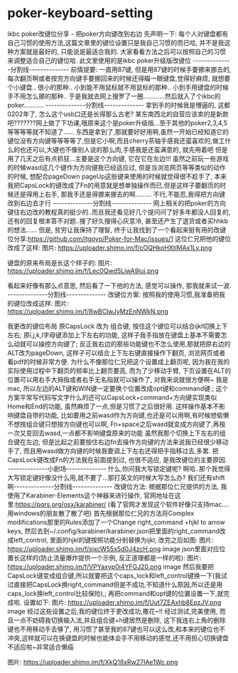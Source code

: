 # poker-keyboard-setting
ikbc poker改键位分享 - 把poker方向键改到右边
先声明一下:
每个人对键盘都有自己习惯的使用方法,这篇文章里的键位设置只是我自己习惯的而已哈, 并不是我这种方案就是最好的, 只能说是最适合我的. 大家看看方法之后可以按照自己的习惯来调整适合自己的键位哈.
此文里使用的是ikbc poker升级版改键位
--------------分割线--------------
前情提要:
一直用87键, 但是用87键的时候手要挪来挪去的, 每次翻页啊或者按完方向键手要挪回来的时候还得瞄一眼键盘,觉得好麻烦, 就想要个小键盘..
很小的那种..
小到能不用鼠标就不用鼠标的那种..
小到手用键盘的时候手不用怎么挪的那种..
于是我就去网上搜罗了一圈............然后就入了个ikbc的poker...........
--------------分割线--------------
拿到手的时候我是懵逼的, 这都0202年了, 怎么这个usb口还是长得那么古老? 某东南西北的自营应该卖的是新款吧???????网上做了下功课,哦原来这个是poker升级版...至于其他的poker2,3,4,5等等等等就不知道了......
东西是拿到了,那就要好好用啊,虽然一开始已经知道它的键位没有方向键等等等等了,但是它小啊,而且cherry茶轴手感我还蛮喜欢的,做工什么的也还可以,大键也不像别人说的那么肉,手感我是还蛮满意的, 就先用着吧
但是用了几天之后有点抓狂...主要是这个方向键, 它在它在左边!!! 虽然之前玩一些游戏的时候wasd这几个键作为方向键我已经适应过, 但是当浏览网页等等类似的动作的时候, 想配合pageDown pageUp这些键来使用的时候就觉得很不趁手了, 本来我把CapsLock的键改成了Fn的用意就是想单独操作而已,但是这样子要翻页的时候还是得用上右手, 那我手还是得挪来挪去的啊.........
不行,不能忍,我得把方向键改到右边去才行
--------------分割线--------------
网上相关的把poker的方向键往右边改的教程真的挺少的..而且我还看见好几个提问问了好多年都没人回复的, 还有的回复根本答不对题..搜了好久搜得心灰意冷, 甚至还产生了退货或者买hhkb的想法......
但是, 贫穷让我保持了理智, 终于让我找到了一个看起来挺有用的改键位分享:https://github.com/itgoyo/Poker-for-Mac/issues/1
这位仁兄把他的键位改成了这样:
图片: https://uploader.shimo.im/f/cOQHkoHXtiMAx1Ly.png

键盘的原来布局是长这个样子的:
图片: https://uploader.shimo.im/f/Lec0Qwd5LiwA9iuj.png

看起来好像有那么点意思, 然后看了一下他的方法, 感觉可以操作, 那我就来试一波.
--------------分割线--------------
改键位方案:
按照我的使用习惯,我准备把我的键位改成这样:
图片: https://uploader.shimo.im/f/8wBClwJyMzEnNWkN.png

我更改的键位布局
原CapsLock 改为 组合键, 按住这个键位可以结合ijkl切换上下左右;
原i,j,k,l字母键添加上下左右的功能, 这样子我手指放在键盘上基本不需要怎么动就可以操控方向键了;
反正我右边的那些功能键也不怎么使用,那就把原右边的ALT改为pageDown, 这样子可以结合上下左右键直接操作下翻页, 浏览网页或者看pdf的时候非常方便. 为什么不像那位仁兄把这个设置成上翻页呢, 因为我在我的实际使用过程中下翻页的频率比上翻页要高, 而为了少移动手臂, 下页设置在ALT的位置可以用右手大拇指或者右手无名指就可以操作了, 对我来说就很方便啊~
我是mac, 所以左边的ALT键和WIN键一定要换个位置改成opt键和command键.;
这个方案平常写代码写文字什么的还可以CapsLock+command+方向键实现类似Home和End的功能, 虽然麻烦了一点,但是习惯了之后很好用.
这样操作基本不影响键盘自带的功能, 比如要用之前wasd作为方向键,也还是可以用啊,有时候想偷懒不想按组合键只想按方向键也可以啊, Fn+space之后wasd就变成方向键了,再按一次又变回去wasd,一点都不影响键盘原来的功能
虽然我那个切换上下左右的组合键在左边, 但是比起之前要按住右边fn去操作方向键的方法来说我已经很少移动手了, 而且用wasd做方向键的时候我要调上下左右还得把手指移过去,多累. 把CapsLock键改成Fn的方法我在前面提到过, 也很不适应, 是我改键位的主要原因.
--------------小剧场--------------
什么,你问我大写锁定键呢?
啊哈..那个我觉得大写锁定键好像没什么用,就不要了...那打英文的时候大写怎么办?
我们还有shift啊--------------分割线--------------
改键位方法:
根据那位仁兄提供的方法, 我使用了Karabiner-Elements这个神器来进行操作, 官网地址在这里:https://pqrs.org/osx/karabiner/
(看了官网才发现这个软件好像只支持mac....用windows的朋友散了散了吧)
首先根据那位仁兄的方法将Complex modifications那里的Rules添加了一个Change right_command +hjkl to arrow keys, 然后去到~/.config/karabiner/karabiner.json把里面的right_command改成left_control, 里面的hjkl的键按照功能分别替换为ijkl, 改完之后如图:
图片: https://uploader.shimo.im/f/sjxcW55x5d0J4zcH.png
image
json里面对应位置长这样的(防止流量爆炸提供一个示例, 反正道理都是一样的啦):
图片: https://uploader.shimo.im/f/VPYaxyp0i4YFGJ20.png
image
然后我要把CapsLock键变成组合键,所以就要把这个caps_lock和left_control键换一下(我试过直接把CapsLock换right_command但是不成功,不知道什么原因,所以还是用caps_lock换left_control比较保险),;
再把command和opt键的位置设置一下,就完成啦. 设置如下:
图片: https://uploader.shimo.im/f/Uut7ZEAxhb8EpzJV.png
image
经过这些设置之后,我的键位终于更改成功,撒花~!!
经过测试,完美使用, 而且一点不妨碍我切换输入法,并且组合键+h键居然是删除, 这下我连右上角的删除键也不用移动手去够了, 用习惯了甚至我的87键也可以这么改,和本来的键位也不冲突,这样就可以在换键盘的时候也能体会手不用移动的感觉,还不用担心切换键盘不适应啦~非常适合懒癌

图片: https://uploader.shimo.im/f/XkQ18xRw27IAe1Wc.png

